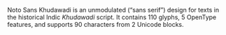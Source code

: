 Noto Sans Khudawadi is an unmodulated (“sans serif”) design for texts in the historical Indic _Khudawadi_ script. It contains 110 glyphs, 5 OpenType features, and supports 90 characters from 2 Unicode blocks.
